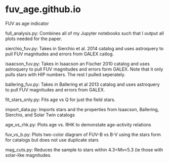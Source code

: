 # fuv_age.github.io

FUV as age indicator

full_analysis.py:
Combines all of my Jupyter notebooks such that I output all plots needed for the paper. 


sierchio_fuv.py:
Takes in Sierchio et al. 2014 catalog and uses astroquery to pull FUV magnitudes and errors from GALEX catlog. 

isaacson_fuv.py:
Takes in Isaacson an Fischer 2010 catalog and uses astroquery to pull FUV magnitudes and errors form GALEX. Note that it only pulls stars with HIP numbers. The rest I pulled seperately. 

ballering_fuv.py:
Takes in Ballering et al 2013 catalog and uses astroquery to pull FUV magnitudes and errors from GALEX.

fit_stars_only.py:
Fits age vs Q for just the field stars.

import_data.py:
Imports stars and the properties from Isaacson, Ballering, Sierchio, and Solar Twin catalogs

age_vs_rhk.py:
Plots age vs. RHK to demonstate age-activity relations

fuv_vs_b.py:
Plots two-color diagram of FUV-B vs B-V using the stars form for catalogs but does not use duplicate stars

mag_cuts.py:
Reduces the sample to stars within 4.3<Mv<5.3 (ie those with solar-like magnitudes.

